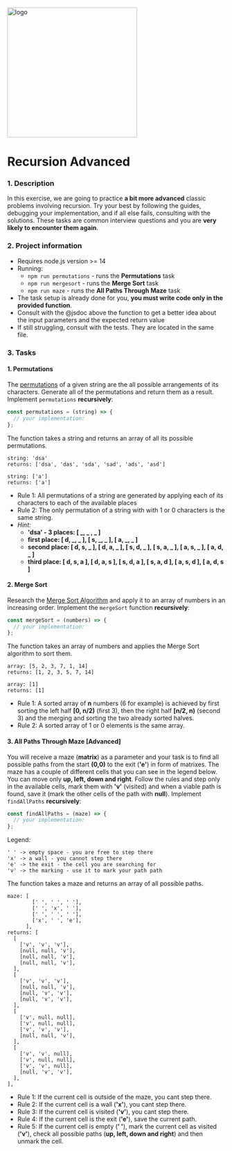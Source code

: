 <img src="https://webassets.telerikacademy.com/images/default-source/logos/telerik-academy.svg)" alt="logo" width="300px" style="margin-top: 20px;"/>

# Recursion Advanced

### 1. Description

In this exercise, we are going to practice **a bit more advanced** classic problems involving recursion. Try your best by following the guides, debugging your implementation, and if all else fails, consulting with the solutions. These tasks are common interview questions and you are **very likely to encounter them again**.

### 2. Project information

- Requires node.js version >= 14
- Running:
  - `npm run permutations` - runs the **Permutations** task
  - `npm run mergesort` - runs the **Merge Sort** task
  - `npm run maze` - runs the **All Paths Through Maze** task
- The task setup is already done for you, **you must write code only in the provided function**.
- Consult with the @jsdoc above the function to get a better idea about the input parameters and the expected return value
- If still struggling, consult with the tests. They are located in the same file.

### 3. Tasks

#### 1. Permutations

The [permutations](https://www.careerbless.com/calculators/word/list.php) of a given string are the all possible arrangements of its characters. Generate all of the permutations and return them as a result. Implement `permutations` **recursively**:

```js
const permutations = (string) => {
  // your implementation:
};
```

The function takes a string and returns an array of all its possible permutations.

```
string: 'dsa'
returns: ['dsa', 'das', 'sda', 'sad', 'ads', 'asd']

string: ['a']
returns: ['a']
```

- Rule 1: All permutations of a string are generated by applying each of its characters to each of the available places
- Rule 2: The only permutation of a string with with 1 or 0 characters is the same string.
- _Hint:_
  - **'dsa' - 3 places: [ _, _ , _ ]**
  - **first place: [ d, _, _ ], [ s, _, _ ], [ a, _, _ ]**
  - **second place: [ d, s, _ ], [ d, a, _ ], [ s, d, _ ], [ s, a, _ ], [ a, s, _ ], [ a, d, _ ]**
  - **third place: [ d, s, a ], [ d, a, s ], [ s, d, a ], [ s, a, d ], [ a, s, d ], [ a, d, s ]**

#### 2. Merge Sort

Research the [Merge Sort Algorithm](https://www.geeksforgeeks.org/merge-sort/) and apply it to an array of numbers in an increasing order. Implement the `mergeSort` function **recursively**:

```js
const mergeSort = (numbers) => {
  // your implementation:
};
```

The function takes an array of numbers and applies the Merge Sort algorithm to sort them.

```
array: [5, 2, 3, 7, 1, 14]
returns: [1, 2, 3, 5, 7, 14]

array: [1]
returns: [1]
```

- Rule 1: A sorted array of **n** numbers (6 for example) is achieved by first sorting the left half **[0, n/2)** (first 3), then the right half **[n/2, n)** (second 3) and the merging and sorting the two already sorted halves.
- Rule 2: A sorted array of 1 or 0 elements is the same array.


#### 3. All Paths Through Maze [Advanced]

You will receive a maze (**matrix**) as a parameter and your task is to find all possible paths from the start **(0,0)** to the exit (**'e'**) in form of matrixes. The maze has a couple of different cells that you can see in the legend below. You can move only **up, left, down and right**. Follow the rules and step only in the available cells, mark them with **'v'** (visited) and when a viable path is found, save it (mark the other cells of the path with **null**). Implement `findAllPaths` **recursively**:

```js
const findAllPaths = (maze) => {
  // your implementation:
};
```

Legend:

```
' ' -> empty space - you are free to step there
'x' -> a wall - you cannot step there
'e' -> the exit - the cell you are searching for
'v' -> the marking - use it to mark your path path
```

The function takes a maze and returns an array of all possible paths.

```
maze: [
        [' ', ' ', ' '],
        [' ', 'x', ' '],
        [' ', ' ', ' '],
        ['x', ' ', 'e'],
      ],
returns: [
  [
    ['v', 'v', 'v'],
    [null, null, 'v'],
    [null, null, 'v'],
    [null, null, 'v'],
  ],
  [
    ['v', 'v', 'v'],
    [null, null, 'v'],
    [null, 'v', 'v'],
    [null, 'v', 'v'],
  ],
  [
    ['v', null, null],
    ['v', null, null],
    ['v', 'v', 'v'],
    [null, null, 'v'],
  ],
  [
    ['v', 'v', null],
    ['v', null, null],
    ['v', 'v', null],
    [null, 'v', 'v'],
  ],
],
```

- Rule 1: If the current cell is outside of the maze, you cant step there.
- Rule 2: If the current cell is a wall (**'x'**), you cant step there.
- Rule 3: If the current cell is visited (**'v'**), you cant step there.
- Rule 4: If the current cell is the exit (**'e'**), save the current path.
- Rule 5: If the current cell is empty (**' '**), mark the current cell as visited (**'v'**), check all possible paths (**up, left, down and right**) and then unmark the cell.
